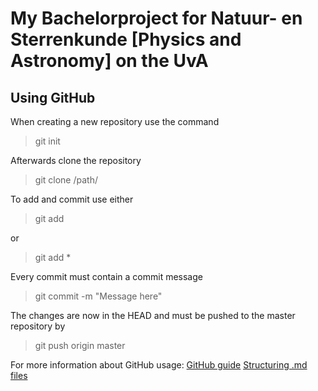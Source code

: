 # My Bachelorproject for Natuur- en Sterrenkunde [Physics and Astronomy] on the UvA

## Using GitHub
When creating a new repository use the command

> git init

Afterwards clone the repository

> git clone /path/



To add and commit use either
 
> git add <filename>

or

> git add *

Every commit must contain a commit message

> git commit -m "Message here"


The changes are now in the HEAD and must be pushed to the master repository by

> git push origin master

For more information about GitHub usage:
[GitHub guide](https://rogerdudler.github.io/git-guide/)
[Structuring .md files](https://help.github.com/en/github/writing-on-github)
